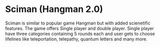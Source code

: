 # Sciman (Hangman 2.0)
Sciman is similar to popular game Hangman but with added scienetific features. 
The game offers Single player and double player.
Single player have three categories containing 5 rounds each and user gets to choose lifelines like teleportation, telepathy, quantum letters and many more.
